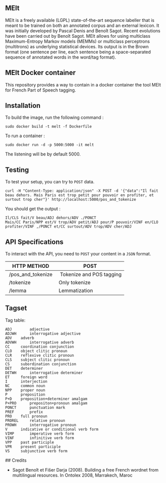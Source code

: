 ## MElt

MElt is a freely available (LGPL) state-of-the-art sequence labeller that is meant to be trained on both an annotated corpus and an external lexicon. It was initially developed by Pascal Denis and Benoît Sagot. Recent evolutions have been carried out by Benoît Sagot. MElt allows for using multiclass Maximum-Entropy Markov models (MEMMs) or multiclass perceptrons (multitrons) as underlying statistical devices. Its output is in the Brown format (one sentence per line, each sentence being a space-separated sequence of annotated words in the word/tag format).

## MElt Docker container

This repository provides a way to contain in a docker container the tool MElt for French Part of Speech tagging.

## Installation

To build the image, run the following command :

``` 
sudo docker build -t melt -f Dockerfile
```

To run a container :

```
sudo docker run -d -p 5000:5000 -it melt
```

The listening will be by default 5000.

## Testing

To test your setup, you can try to `POST` data.
```
curl -H "Content-Type: application/json" -X POST -d '{"data":"Il fait beau dehors. Mais Paris est trop petit pour pouvoir en profiter, et surtout trop cher"}' http://localhost:5000/pos_and_tokenize
```

You should get the output :

```
Il/CLS fait/V beau/ADJ dehors/ADV ./PONCT
Mais/CC Paris/NPP est/V trop/ADV petit/ADJ pour/P pouvoir/VINF en/CLO profiter/VINF ,/PONCT et/CC surtout/ADV trop/ADV cher/ADJ
```

## API Specifications

To interact with the API, you need to `POST` your content in a `JSON` format.

| HTTP METHOD | POST |
| ------------| ---- |
| /pos_and_tokenize | Tokenize and POS tagging |
| /tokenize | Only tokenize |
| /lemma | Lemmatization |

## Tagset

Tag table:

```
ADJ 	   adjective
ADJWH	   interrogative adjective
ADV	   adverb
ADVWH	   interrogative adverb
CC	   coordination conjunction
CLO	   object clitic pronoun
CLR	   reflexive clitic pronoun
CLS	   subject clitic pronoun
CS	   subordination conjunction
DET	   determiner
DETWH	   interrogative determiner
ET	   foreign word
I	   interjection
NC	   common noun
NPP	   proper noun
P	   preposition
P+D	   preposition+determiner amalgam
P+PRO	   prepositon+pronoun amalgam
PONCT	   punctuation mark
PREF	   prefix
PRO	   full pronoun
PROREL	   relative pronoun
PROWH	   interrogative pronoun
V	   indicative or conditional verb form
VIMP	   imperative verb form
VINF	   infinitive verb form
VPP	   past participle
VPR	   present participle
VS	   subjunctive verb form
```

## Credits
- Sagot Benoît et Fišer Darja (2008). Building a free French wordnet from multilingual resources. In Ontolex 2008, Marrakech, Maroc
